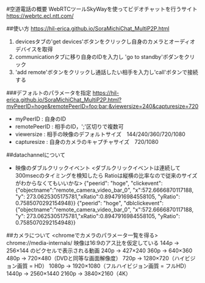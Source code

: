#空道電話の概要
WebRTCツールSkyWayを使ってビデオチャットを行うサイト
https://webrtc.ecl.ntt.com/

##使い方
https://hil-erica.github.io/SoraMichiChat_MultiP2P.html
1. devicesタブの'get devices'ボタンをクリックし自身のカメラとオーディオデバイスを取得
2. communicationタブに移り自身のIDを入力し 'go to standby'ボダンをクリック
3. 'add remote'ボタンをクリックし通話したい相手を入力し'call'ボタンで接続する

###デフォルトのパラメータを指定
https://hil-erica.github.io/SoraMichiChat_MultiP2P.html?myPeerID=hoge&remotePeerID=foo;bar;&viewersize=240&capturesize=720
- myPeerID : 自身のID
- remotePeerID : 相手のID，';'区切りで複数可
- viewersize : 相手の映像のデフォルトサイズ　144/240/360/720/1080
- capturesize : 自身のカメラのキャプチャサイズ　720/1080

##datachannelについて
- 映像のダブルクリックイベント
  <ダブルクリックイベントは連続して300msecのタイミングを検知したら Ratioは縦横の比率なので従来のサイズがわからなくてもいいかな>
  {"peerid": "hoge", "clickevent": {"objectname":"remote_camera_video_bar_0", "x":572.6666870117188, "y": 273.0625305175781,"xRatio":0.8947916984558105, "yRatio": 0.7585070292154948}}
  {"peerid": "hoge", "dblclickevent": {"objectname":"remote_camera_video_bar_0", "x":572.6666870117188, "y": 273.0625305175781,"xRatio":0.8947916984558105, "yRatio": 0.7585070292154948}}

##カメラについて
<chromeでカメラのパラメータ一覧を得る>
chrome://media-internals/
映像は16:9のアス比を仮定している
144p → 256×144 のピクセルで表示される動画
240p → 427×240
360p → 640×360
480p → 720×480（DVDと同等な画面解像度）
720p → 1280×720（ハイビジョン画質 = HD）
1080p → 1920×1080（フルハイビジョン画質 = フルHD）
1440p → 2560×1440
2160p → 3840×2160（4K）


